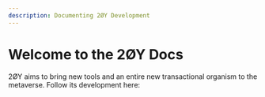 ```yaml
---
description: Documenting 2ØY Development
---
```


# Welcome to the 2ØY Docs

2ØY aims to bring new tools and an entire new transactional organism to the metaverse. Follow its development here:
